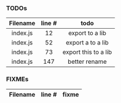 ### TODOs
| Filename | line # | todo
|:--------:|:------:|:------:
| index.js | 12 | export to a lib
| index.js | 52 | export a to a lib
| index.js | 73 | export this to a lib
| index.js | 147 | better rename


### FIXMEs
| Filename | line # | fixme
|:--------:|:------:|:------:
